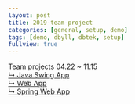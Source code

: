 ```yaml
---
layout: post
title: 2019-team-project
categories: [general, setup, demo]
tags: [demo, dbyll, dbtek, setup]
fullview: true
---
```


Team projects 04.22 ~ 11.15<br>
[↳ Java Swing App](https://jnuho.github.io/food)<br>
[↳ Web App](https://jnuho.github.io/parking)<br>
[↳ Spring Web App](https://jnuho.github.io/developmental)<br>

